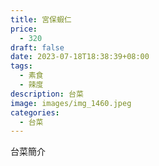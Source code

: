 ```yaml
---
title: 宮保蝦仁
price:
  - 320
draft: false
date: 2023-07-18T18:38:39+08:00
tags:
  - 素食
  - 辣度
description: 台菜
image: images/img_1460.jpeg
categories:
  - 台菜
---
```


台菜簡介

